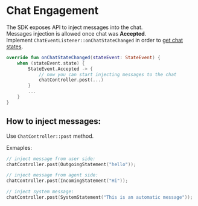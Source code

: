 # Chat Engagement
The SDK exposes API to inject messages into the chat.  
Messages injection is allowed once chat was **Accepted**.   
Implement `ChatEventListener::onChatStateChanged` in order to [get chat states](./ChatLifecycleEventsAndroid).

```kotlin
override fun onChatStateChanged(stateEvent: StateEvent) {
    when (stateEvent.state) {
        StateEvent.Accepted -> {
            // now you can start injecting messages to the chat 
            chatController.post(...)
        }
        ...
    }
}
```

## How to inject messages:

Use `ChatController::post` method.

Exmaples:
```kotlin
// inject message from user side:
chatController.post(OutgoingStatement("hello"));

// inject message from agent side:
chatController.post(IncomingStatement("Hi"));

// inject system message:
chatController.post(SystemStatement("This is an automatic message"));
```
